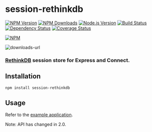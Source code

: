 # session-rethinkdb

[![NPM Version][npm-version-image]][npm-url]
[![NPM Downloads][npm-downloads-image]][npm-url]
[![Node.js Version][node-image]][node-url]
[![Build Status][travis-image]][travis-url]
[![Dependency Status][dependencies-image]][dependencies-url]
[![Coverage Status][coveralls-image]][coveralls-url]

[![NPM][npm-image]][npm-url]

![downloads-url]

### [RethinkDB](http://rethinkdb.com/) session store for Express and Connect.

## Installation

```npm install session-rethinkdb```

## Usage

Refer to the [example application](https://github.com/llambda/session-rethinkdb/blob/v2.0/example.js).

Note: API has changed in 2.0.

[npm-version-image]: https://img.shields.io/npm/v/session-rethinkdb.svg
[npm-downloads-image]: https://img.shields.io/npm/dm/session-rethinkdb.svg
[npm-image]: https://nodei.co/npm/session-rethinkdb.png?downloads=true&downloadRank=true&stars=true
[npm-url]: https://npmjs.org/package/session-rethinkdb
[travis-image]: https://img.shields.io/travis/llambda/session-rethinkdb/master.svg
[travis-url]: https://travis-ci.org/llambda/session-rethinkdb
[dependencies-image]: https://david-dm.org/llambda/session-rethinkdb.svg?style=flat
[dependencies-url]: https://david-dm.org/llambda/session-rethinkdb
[coveralls-image]: https://img.shields.io/coveralls/llambda/session-rethinkdb/master.svg
[coveralls-url]: https://coveralls.io/r/llambda/session-rethinkdb?branch=master
[node-image]: https://img.shields.io/node/v/session-rethinkdb.svg
[node-url]: http://nodejs.org/download/
[gitter-join-chat-image]: https://badges.gitter.im/Join%20Chat.svg
[gitter-channel-url]: https://gitter.im/llambda/session-rethinkdb
[express-session-url]: https://github.com/expressjs/session
[io-url]: https://iojs.org
[downloads-url]: https://nodei.co/npm-dl/session-rethinkdb.png?&months=6&height=3
